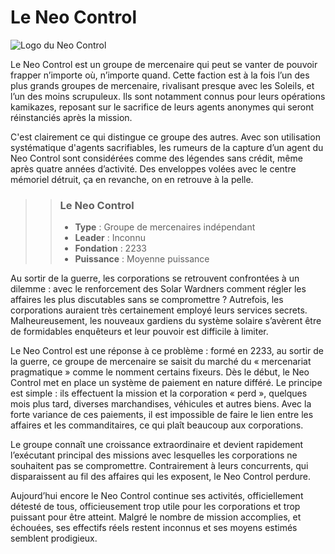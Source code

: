# Le Neo Control

![Logo du Neo Control](Neo%20Control.png)

Le Neo Control est un groupe de mercenaire qui peut se vanter de pouvoir frapper n’importe où, n’importe quand. Cette faction est à la fois l’un des plus grands groupes de mercenaire, rivalisant presque avec les Soleils, et l’un des moins scrupuleux. Ils sont notamment connus pour leurs opérations kamikazes, reposant sur le sacrifice de leurs agents anonymes qui seront réinstanciés après la mission.

C'est clairement ce qui distingue ce groupe des autres. Avec son utilisation systématique d'agents sacrifiables, les rumeurs de la capture d’un agent du Neo Control sont considérées comme des légendes sans crédit, même après quatre années d’activité. Des enveloppes volées avec le centre mémoriel détruit, ça en revanche, on en retrouve à la pelle.

>> ### Le Neo Control
>>
>> * **Type** : Groupe de mercenaires indépendant
>> * **Leader** : Inconnu
>> * **Fondation** : 2233
>> * **Puissance** : Moyenne puissance

Au sortir de la guerre, les corporations se retrouvent confrontées à un dilemme : avec le renforcement des Solar Wardners comment régler les affaires les plus discutables sans se compromettre ? Autrefois, les corporations auraient très certainement employé leurs services secrets. Malheureusement, les nouveaux gardiens du système solaire s’avèrent être de formidables enquêteurs et leur pouvoir est difficile à limiter.

Le Neo Control est une réponse à ce problème : formé en 2233, au sortir de la guerre, ce groupe de mercenaire se saisit du marché du « mercenariat pragmatique » comme le nomment certains fixeurs. Dès le début, le Neo Control met en place un système de paiement en nature différé. Le principe est simple : ils effectuent la mission et la corporation « perd », quelques mois plus tard, diverses marchandises, véhicules et autres biens. Avec la forte variance de ces paiements, il est impossible de faire le lien entre les affaires et les commanditaires, ce qui plaît beaucoup aux corporations.

Le groupe connaît une croissance extraordinaire et devient rapidement l’exécutant principal des missions avec lesquelles les corporations ne souhaitent pas se compromettre. Contrairement à leurs concurrents, qui disparaissent au fil des affaires qui les exposent, le Neo Control perdure.

Aujourd’hui encore le Neo Control continue ses activités, officiellement détesté de tous, officieusement trop utile pour les corporations et trop puissant pour être atteint. Malgré le nombre de mission accomplies, et échouées, ses effectifs réels restent inconnus et ses moyens estimés semblent prodigieux.

